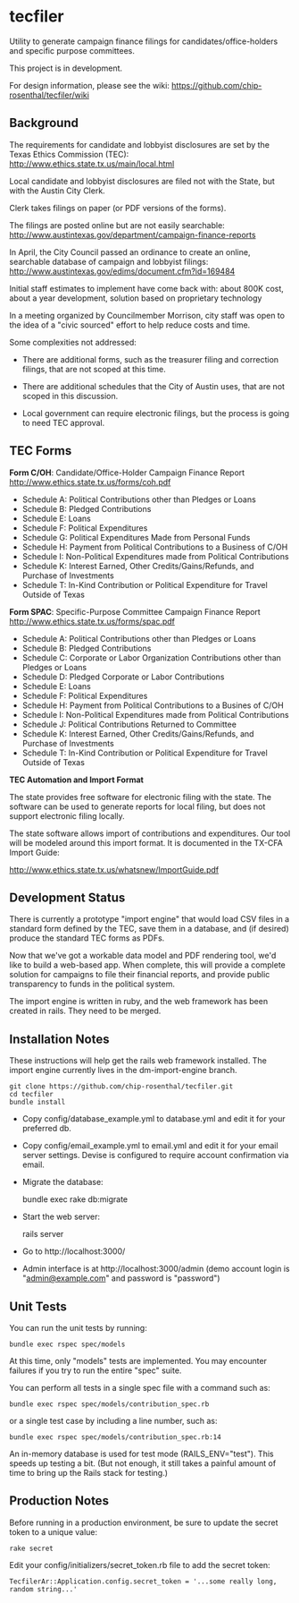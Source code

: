 tecfiler
========

Utility to generate campaign finance filings for candidates/office-holders and specific
purpose committees.

This project is in development.

For design information, please see the wiki: https://github.com/chip-rosenthal/tecfiler/wiki

Background
----------

The requirements for candidate and lobbyist disclosures are set by the Texas
Ethics Commission (TEC): http://www.ethics.state.tx.us/main/local.html

Local candidate and lobbyist disclosures are filed not with the State, but with
the Austin City Clerk.

Clerk takes filings on paper (or PDF versions of the forms).

The filings are posted online but are not easily searchable:
http://www.austintexas.gov/department/campaign-finance-reports

In April, the City Council passed an ordinance to create an online, searchable
database of campaign and lobbyist filings:
http://www.austintexas.gov/edims/document.cfm?id=169484

Initial staff estimates to implement have come back with: about 800K cost,
about a year development, solution based on proprietary technology

In a meeting organized by Councilmember Morrison, city staff was open to the
idea of a "civic sourced" effort to help reduce costs and time.

Some complexities not addressed:

* There are additional forms, such as the treasurer filing and correction
  filings, that are not scoped at this time.

* There are additional schedules that the City of Austin uses, that are not
  scoped in this discussion.

* Local government can require electronic filings, but the process is going to
  need TEC approval.


TEC Forms
---------

**Form C/OH**: Candidate/Office-Holder Campaign Finance Report
http://www.ethics.state.tx.us/forms/coh.pdf

* Schedule A: Political Contributions other than Pledges or Loans
* Schedule B: Pledged Contributions
* Schedule E: Loans
* Schedule F: Political Expenditures
* Schedule G: Political Expenditures Made from Personal Funds
* Schedule H: Payment from Political Contributions to a Business of C/OH
* Schedule I: Non-Political Expenditures made from Political Contributions
* Schedule K: Interest Earned, Other Credits/Gains/Refunds, and Purchase of Investments
* Schedule T: In-Kind Contribution or Political Expenditure for Travel Outside of Texas

**Form SPAC**: Specific-Purpose Committee Campaign Finance Report
http://www.ethics.state.tx.us/forms/spac.pdf

* Schedule A: Political Contributions other than Pledges or Loans
* Schedule B: Pledged Contributions
* Schedule C: Corporate or Labor Organization Contributions other than Pledges or Loans
* Schedule D: Pledged Corporate or Labor Contributions
* Schedule E: Loans
* Schedule F: Political Expenditures
* Schedule H: Payment from Political Contributions to a Busines of C/OH
* Schedule I: Non-Political Expenditures made from Political Contributions
* Schedule J: Political Contributions Returned to Committee
* Schedule K: Interest Earned, Other Credits/Gains/Refunds, and Purchase of Investments
* Schedule T: In-Kind Contribution or Political Expenditure for Travel Outside of Texas

**TEC Automation and Import Format**

The state provides free software for electronic filing with the state. The software can
be used to generate reports for local filing, but does not support electronic filing locally.

The state software allows import of contributions and expenditures. Our tool will be
modeled around this import format. It is documented in the TX-CFA Import Guide:

http://www.ethics.state.tx.us/whatsnew/ImportGuide.pdf


Development Status
------------------

There is currently a prototype "import engine" that would load CSV files in a standard form 
defined by the TEC, save them in a database, and (if desired) produce the standard TEC forms as PDFs.

Now that we've got a workable data model and PDF rendering tool, we'd like to build a web-based app. 
When complete, this will provide a complete solution for campaigns to file their financial reports, 
and provide public transparency to funds in the political system.

The import engine is written in ruby, and the web framework has been created in rails. 
They need to be merged. 


Installation Notes
------------------

These instructions will help get the rails web framework installed. The import engine 
currently lives in the dm-import-engine branch.

    git clone https://github.com/chip-rosenthal/tecfiler.git
    cd tecfiler
    bundle install

- Copy config/database_example.yml to database.yml and edit it for your preferred db.

- Copy config/email_example.yml to email.yml and edit it for your email server settings. Devise is configured to require account confirmation via email.

- Migrate the database:
     
     bundle exec rake db:migrate

- Start the web server:
     
     rails server 

- Go to http://localhost:3000/

- Admin interface is at http://localhost:3000/admin (demo account login is "admin@example.com" and password is "password")


Unit Tests
----------

You can run the unit tests by running:

    bundle exec rspec spec/models

At this time, only "models" tests are implemented. You may encounter failures
if you try to run the entire "spec" suite.

You can perform all tests in a single spec file with a command such as:

    bundle exec rspec spec/models/contribution_spec.rb

or a single test case by including a line number, such as:

    bundle exec rspec spec/models/contribution_spec.rb:14

An in-memory database is used for test mode (RAILS_ENV="test"). This speeds
up testing a bit. (But not enough, it still takes a painful amount of time
to bring up the Rails stack for testing.)


Production Notes
----------------

Before running in a production environment, be sure to update the secret token to a unique value:

    rake secret

Edit your config/initializers/secret_token.rb file to add the secret token:

    TecfilerAr::Application.config.secret_token = '...some really long, random string...'

